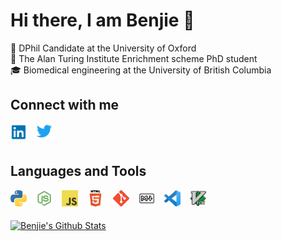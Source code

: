 # Hi there, I am Benjie 👋

📓 DPhil Candidate at the University of Oxford \
🚀 The Alan Turing Institute Enrichment scheme PhD student \
🎓 Biomedical engineering at the University of British Columbia

## Connect with me

<a href="https://www.linkedin.com/in/benjamin-mcmaster/">
    <img alt="LinkedIn" align="left" width="26px" style="margin-right:15px" src="assets/linkedin.png" />
</a>
<a href="https://twitter.com/benjie_mcmaster">
    <img alt="Twitter" align="left" width="26px" style="margin-right:15px" src="assets/twitter.png" />
</a>

</br>
</br>

## Languages and Tools

<a href="https://www.python.org/"><img alt="Python" align="left" width="26px" style="margin-right:15px" src="assets/python.png" /></a>
<a href="https://nodejs.org/"><img alt="Node.js" align="left" width="26px" style="margin-right:15px" src="assets/nodejs.png" /></a>
<a href="https://www.javascript.com/"><img alt="JavaScript" align="left" width="26px" style="margin-right:15px" src="assets/js.png" /></a>
<img alt="HTML5" align="left" width="26px" style="margin-right:15px" src="assets/html.png" />
<a href="https://git-scm.com/"><img alt="Git" align="left" width="26px" style="margin-right:15px" src="assets/git.png" /></a>
<img alt="Markdown" align="left" width="26px" style="margin-right:15px" src="assets/markdown.png" />
<a href="https://code.visualstudio.com/"><img alt="Visual Studio Code" align="left" width="26px" style="margin-right:15px" src="assets/vscode.png" /></a>
<a href="https://www.vim.org/"><img alt="Vim" align="left" width="26px" style="margin-right:15px" src="assets/vim.png" /></a>

</br>
</br>

[![Benjie's Github Stats](https://github-readme-stats.vercel.app/api?username=benjiemc)](https://github.com/anuraghazra/github-readme-stats)
